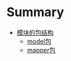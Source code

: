 # Summary

* [模块的包结构](mo_kuai_de_bao_jie_gou.md)
   * [model包](modelbao.md)
   * [mapper包](mapperbao.md)

